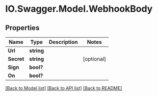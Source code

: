 # IO.Swagger.Model.WebhookBody
## Properties

Name | Type | Description | Notes
------------ | ------------- | ------------- | -------------
**Url** | **string** |  | 
**Secret** | **string** |  | [optional] 
**Sign** | **bool?** |  | 
**On** | **bool?** |  | 

[[Back to Model list]](../README.md#documentation-for-models) [[Back to API list]](../README.md#documentation-for-api-endpoints) [[Back to README]](../README.md)

